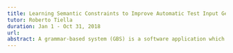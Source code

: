 ```yaml
---
title: Learning Semantic Constraints to Improve Automatic Test Input Generation for Grammar-based Systems
tutor: Roberto Tiella
duration: Jan 1 - Oct 31, 2018
url: 
abstract: A grammar-based system (GBS) is a software application which performs computations on a highly-structured textual input. Compilers and interpreters of programming languages, such as Java or C#, are well-known examples of GBSs but many other types of applications are actually GBSs&#58 html browsers, postscript rendering engines, SQL interpreters, to cite a few. Often the development process of a GBS is based on tools, such as Lex/Yacc and Antlr, which generate code from an annotated Context Free Grammar (CFG). Thus it is reasonable to assume that a CFG describing an over-approximation of the input strings accepted by a GBS exists. Many techniques were developed to randomly sample such over-approximating language. One of the main open challenges in test input generation for GBSs is how to deal with the set of semantic constraints not captured by CFG rules. The aim of this research internship is to investigate how the application of NLP and machine learning techniques, e.g. neural networks, can improve state-of-the-art sentence generators based on CFG. Scientific Area&#58 Software Engineering, Software Testing Required Skills and knowledge&#58 Solid Python programming skills; Basic knowledge of programming language compilers, and grammar-based system development tools, e.g. Antlr, Lex/Yacc, etc. Competencies to be Acquired&#58 Acquisition of advance knowledge and skills in Software Testing; Acquisition of knowledge and skills in NLP and Neural Network technologies; Contribution to the development of a state-of-the-art research-driven tool.
---
```



